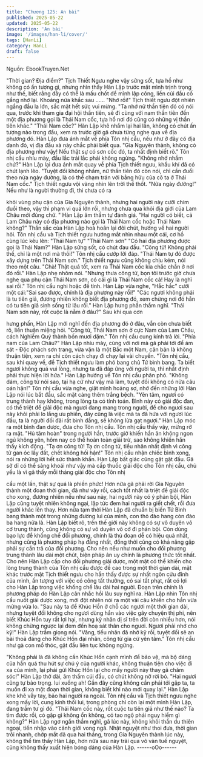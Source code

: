 ```yaml
---
title: "Chương 125: An bài"
published: 2025-05-22
updated: 2025-05-22
description: 'An bài'
image: '/images/han-li/cover/'
tags: [HanLi]
category: HanLi
draft: false
---
```


Nguồn: EbookTruyen.Net

"Thời gian? Địa điểm?" Tịch Thiết Ngưu nghe vậy sửng sốt, tựa
hồ như không có ấn tượng gì, nhưng nhìn thấy Hàn Lập trước
mặt mình trịnh trọng như thế, biết rằng đây có thể là mấu chốt để
mình lập công, liền cúi đầu cố gắng nhớ lại.
Khoảng nửa khắc sau ……
"Nhớ rồi!" Tịch thiết ngưu đột nhiên ngẩng đầu la lớn, sắc mặt hết
sức vui mừng.
"Ta nhớ nữ thần tiên đó có nói qua, trước khi tham gia đại hội thần
tiên, sẽ đi cùng với nam thần tiên đến một địa phương gọi là Thái
Nam cốc, tựa hồ nơi đó cũng có những vị thần tiên khác."
"Thái Nam cốc?" Hàn Lập khẽ nhẩm lại hai lần, không có chút ấn
tượng nào trong đầu, xem ra trước giờ gã chưa từng nghe qua về
địa phương đó.
Hàn Lập đưa ánh mắt về phía Tôn nhị cẩu, nếu như ở đây có địa
danh đó, vị địa đầu xà này chắc phải biết qua.
"Gia Nguyên thành, không có địa phương như vậy! Nếu thật sự có
sơn cốc đó, ta nhất định biết rõ." Tôn nhị cẩu nhíu mày, đầu lắc
trái lắc phải không ngừng.
"Không nhớ nhầm chứ?" Hàn Lập lại đưa ánh mắt quay về phía
Tịch thiết ngưu, khẩu khí đã có chút lạnh lẽo.
"Tuyệt đối không nhầm, nữ thần tiên đó còn nói, chỉ cần đuổi theo
nửa ngày đường, là có thể chạm trán với bằng hữu của cô ta ở
Thái Nam cốc." Tịch thiết ngưu vội vàng nhìn lên trời thề thốt.
"Nửa ngày đường!" Nếu như là người thường đi, thì chưa có ra

khỏi vùng phụ cận của Gia Nguyên thành, nhưng hai người này
cưỡi chim đuổi theo, vậy thì phạm vi quá lớn rồi, nhưng chưa qua
khỏi địa giới của Lam Châu mới đúng chứ. " Hàn Lập âm thầm tự
đánh giá.
"Hai người có biết, cả Lam Châu này có địa phương nào gọi là
Thái Nam cốc hoặc Thái Nam không?" Thần sắc của Hàn Lập
hoà hoãn lại đôi chút, hướng về hai người hỏi.
Tôn nhị cẩu và Tịch thiết ngưu hướng mắt nhìn nhau một cái, cơ
hồ cùng lúc kêu lên:
"Thái Nam tự"
"Thái Nam sơn"
"Có hai địa phương được gọi là Thái Nam?" Hàn Lập sửng sốt, có
chút đau đầu.
"Công tử! Không phải thế, chỉ là một nơi mà thôi!" Tôn nhị cẩu
cướp lời đáp.
"Thái Nam tự đó được xây dựng trên Thái Nam sơn." Tịch thiết
ngưu cũng không chịu kém, nói theo một câu.
"Chà! Thật quá tốt, xem ra Thái Nam cốc kia chắc chắn ở nơi đó
rồi." Hàn Lập nhẹ nhõm nói.
"Nhưng thưa công tử, bọn tôi trước giờ chưa nghe qua phụ cận
Thái Nam sơn, có cái gì là Thái Nam cốc cả! Hay là nghĩ sai rồi."
Tôn nhị cẩu nghi hoặc đề tỉnh.
Hàn Lập vừa nghe, "Hắc hắc" cười một cái:"Sai sao được, chính
là địa phương này rồi!"
"Các ngươi không phải là tu tiên giả, đương nhiên không biết địa
phương đó, xem chừng nơi đó hẳn có tu tiên giả sinh sống từ lâu
rồi." Hàn Lập hưng phấn thầm nghĩ.
"Thái Nam sơn này, rốt cuộc là nằm ở đâu?" Sau khi qua cơn

hưng phấn, Hàn Lập mới nghĩ đến địa phương đó ở đâu, vẫn còn
chưa biết rõ, liền thuận miệng hỏi.
"Công tử, Thái Nam sơn ở cực Nam của Lam Châu, cách Nghiễm
Quý thành bốn mươi dặm." Tôn nhị cẩu cung kính trả lời.
"Phía nam của Lam Châu?" Hàn Lập nhíu mày, cùng với nơi mà
gã phải tới để ám sát - Độc phách sơn trang, vừa vặn là một Bắc
một Nam, căn bản là không thuận tiện, xem ra chỉ còn cách chạy
đi chạy lại vài chuyến.
"Tôn nhị cẩu, sau khi quay về, để Tịch thiết ngưu làm phó bang
chủ Tứ bình bang. Ta biết ngươi không quá vui lòng, nhưng ta đã
đáp ứng với người ta, thì nhất định phải thực hiện lời hứa." Hàn
Lập hướng về Tôn nhị cẩu phân phó.
"Không dám, công tử nói sao, tại hạ cứ như vậy mà làm, tuyệt đối
không có nửa câu oán hận!" Tôn nhị cẩu vừa nghe, giật mình
hoảng sợ, nhớ đến những lời Hàn Lập nói lúc bắt đầu, sắc mặt
càng thêm trắng bệch.
"Yên tâm, ngươi có trung thành hay không, trong lòng ta có tính
toán. Bình này có giải độc đan, có thể triệt để giải độc mà ngươi
đang mang trong người, để cho ngươi sau này khỏi phải lo lắng
ưu phiền, đây cũng là việc mà ta đã hứa với ngươi lúc đầu, ta là
người đối đãi rất bình đẳng, sẽ không lừa gạt ngươi." Hàn Lập
móc ra một bình đan dược, đưa cho Tôn nhị cẩu.
Tôn nhị cẩu thấy vậy, mừng rỡ ra mặt. "Hủ tâm hoàn" trong người
hắn, trước giờ khiến hắn ăn không ngon ngủ không yên, hôm nay
có thể hoàn toàn giải trừ, sao không khiến hắn thấy kích động.
"Tạ ơn công tử! Tạ ơn công tử, tiểu nhân nhất định vì công tử gan
óc lầy đất, chết không hối hận!" Tôn nhị cẩu nhận chiếc bình
xong, nói ra những lời hết sức thành khẩn.
Hàn Lập bất giác cũng gật gật đầu.
Gã sở dĩ có thể sảng khoái như vậy mà cấp thuốc giải độc cho
Tôn nhị cẩu, chủ yếu là vì gã thấy mỗi tháng giải độc cho Tôn nhị

cẩu một lần, thật sự quá là phiền phức! Hơn nữa gã phải rời Gia
Nguyên thành một đoạn thời gian, đã như vậy rồi, cách tốt nhất là
triệt để giải độc cho xong, đương nhiên nếu như sau này, hai
người này có ý phản bội, Hàn Lập cũng tuyệt nhiên không ngại,
lập tức đem hai người ra giết chết, rồi đưa người khác lên thay.
Hơn nữa tạm thời Hàn Lập đã chuẩn bị biến Tứ Bình bang thành
một trong những đường lui của mình, con thỏ đào hang còn đào
ba hang nữa là.
Hàn Lập biết rõ, trên thế giới này không có sự vô duyên vô cớ
trung thành, cũng không có sự vô duyên vô cớ đi phản bội. Còn
dùng bạo lực để khống chế đối phương, chính là thủ đoạn dễ có
hiệu quả nhất, nhưng cũng là phương pháp hạ đẳng nhất, đồng
thời cũng có khả năng gặp phải sự cắn trả của đối phương. Cho
nên nếu như muốn cho đối phương trung thành lâu dài một chút,
biện pháp ân uy chính là phương thức tốt nhất.
Cho nên Hàn Lập cấp cho đối phương giải dược, một mặt có thể
khiến cho lòng trung thành của Tôn nhị cẩu được đề cao trong
một thời gian dài, mặt khác trước mặt Tịch thiết ngưu cho hắn
thấy được sự nhất ngôn cửu đỉnh của mình, ấn tượng với việc có
công tất thưởng, có sai tất phạt, rất có lợi cho Hàn Lập trong việc
khống chế lâu dài hai người.
Đoạn trên chính là phương pháp do Hàn Lập cân nhắc hồi lâu suy
nghĩ ra.
Hàn Lập nhìn Tôn nhị cẩu nuốt giải dược xong, mới đột nhiên nói
ra một vài câu khiến cho hắn vừa mừng vừa lo.
"Sau này ta để Khúc Hồn ở chỗ các ngươi một thời gian dài,
nhưng tuyệt đối không cho ngươi dùng hắn vào việc gây chuyện
thị phi, nên biết Khúc Hồn tuy rất lợi hại, nhưng kỳ nhân dị sĩ trên
đời còn nhiều hơn, nói không chừng ngược lại đem đến hoạ sát
thân cho ngươi. Ngươi phải nhớ cho kỹ!" Hàn Lập trầm giọng nói.
"Vâng, tiểu nhân đã nhớ kỹ rồi, tuyệt đối sẽ an bài thoả đáng cho
Khúc Hồn đại nhân, công tử gia cứ yên tâm." Tôn nhị cẩu như gà
con mổ thóc, gật đầu liên tục không ngừng.

"Không phải là đã không cần Khúc Hồn cạnh mình để bảo vệ, mà
bộ dáng của hắn quá thu hút sự chú ý của người khác, không
thuận tiện cho việc đi xa của mình, lại phải gửi Khúc Hồn lại cho
mấy người này thay gã chăm sóc!" Hàn Lập thở dài, âm thầm cúi
đầu, có chút không nỡ rời bỏ.
"Hai ngươi cũng tự bảo trọng. lui xuống ah! Gần đây cũng không
cần phải tới gặp ta, ta muốn đi xa một đoạn thời gian, không biết
khi nào mới quay lại." Hàn Lập khe khẽ vẫy tay, bảo hai người ra
ngoài.
Tôn nhị cẩu và Tịch thiết ngưu nghe xong mấy lời, cung kính thối
lui, trong phòng chỉ còn lại một mình Hàn Lập, đang trầm tư gì đó.
"Thái Nam cốc này, rốt cuộc tu tiên giả như thế nào? Ta tìm được
rồi, có gặp gì không ổn không, có tao ngộ phải nguy hiểm gì
không?" Hàn Lập ngơ ngẩn thầm nghĩ, gã lúc này, không khỏi
thần du thiên ngoại, tiến nhập vào cảnh giới vong ngã.
Nhật nguyệt như thoi đưa, thời gian trôi nhanh, chớp mắt đã qua
hai tháng, trong Gia Nguyên thành lúc này, không thể tìm thấy
Hàn Lập, hơn nữa sau này trải qua vô vàn tuế nguyệt, cũng
không thấy xuất hiện bóng dáng của Hàn Lập.
------oOo------
